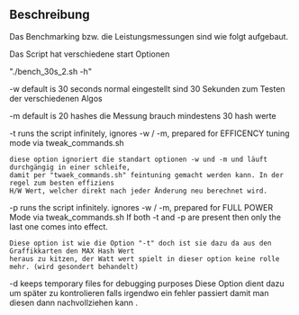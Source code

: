 Beschreibung
------------
Das Benchmarking bzw. die Leistungsmessungen sind wie folgt aufgebaut.

Das Script hat verschiedene start Optionen

"./bench_30s_2.sh -h"

-w default is 30 seconds
	normal eingestellt sind 30 Sekunden zum Testen der verschiedenen Algos


-m default is 20 hashes
	die Messung brauch mindestens 30 hash werte
 

-t runs the script infinitely, ignores -w / -m, prepared for EFFICENCY tuning mode via tweak_commands.sh
	
	diese option ignoriert die standart optionen -w und -m und läuft durchgängig in einer schleife,
	damit per "twaek_commands.sh" feintuning gemacht werden kann. In der regel zum besten effiziens
	H/W Wert, welcher direkt nach jeder Änderung neu berechnet wird.


-p runs the script infinitely. ignores -w / -m, prepared for FULL POWER Mode via tweak_commands.sh
   If both -t and -p are present then only the last one comes into effect.
	
	Diese option ist wie die Option "-t" doch ist sie dazu da aus den Graffikkarten den MAX Hash Wert
	heraus zu kitzen, der Watt wert spielt in dieser option keine rolle mehr. (wird gesondert behandelt)


-d keeps temporary files for debugging purposes
	Diese Option dient dazu um später zu kontrolieren falls irgendwo ein fehler passiert damit man diesen 
	dann nachvollziehen kann .
